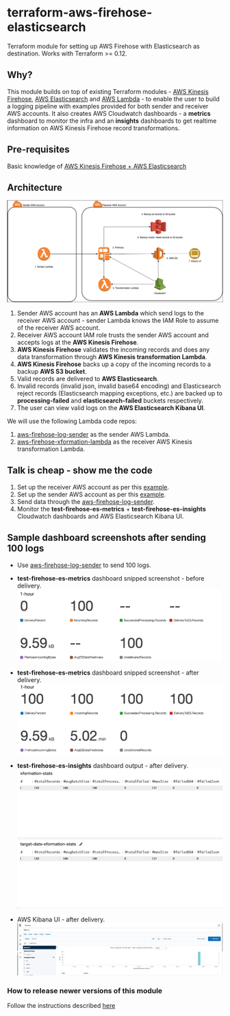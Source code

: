 # terraform-aws-firehose-elasticsearch

Terraform module for setting up AWS Firehose with Elasticsearch as destination. Works with Terraform >= 0.12.

## Why?

This module builds on top of existing Terraform modules - [AWS Kinesis Firehose](https://www.terraform.io/docs/providers/aws/r/kinesis_firehose_delivery_stream.html),
[AWS Elasticsearch](https://www.terraform.io/docs/providers/aws/r/elasticsearch_domain.html) and [AWS Lambda](https://www.terraform.io/docs/providers/aws/r/lambda_function.html) -
to enable the user to build a logging pipeline with examples provided for both sender and receiver AWS accounts. It also creates AWS Cloudwatch dashboards -
a **metrics** dashboard to monitor the infra and an **insights** dashboards to get realtime information on AWS Kinesis Firehose record transformations.

## Pre-requisites

Basic knowledge of [AWS Kinesis Firehose + AWS Elasticsearch](https://docs.aws.amazon.com/elasticsearch-service/latest/developerguide/es-aws-integrations.html)

## Architecture

![arch](./images/aws-firehose-elasticsearch-arch.png "arch")

1. Sender AWS account has an **AWS Lambda** which send logs to the receiver AWS account - sender Lambda knows the IAM Role to assume of the receiver
   AWS account.
2. Receiver AWS account IAM role trusts the sender AWS account and accepts logs at the **AWS Kinesis Firehose**.
3. **AWS Kinesis Firehose** validates the incoming records and does any data transformation through **AWS Kinesis transformation Lambda**.
4. **AWS Kinesis Firehose** backs up a copy of the incoming records to a backup **AWS S3 bucket**.
5. Valid records are delivered to **AWS Elasticsearch**.
6. Invalid records (invalid json, invalid base64 encoding) and Elasticsearch reject records (Elasticsearch mapping exceptions, etc.)
    are backed up to **processing-failed** and **elasticsearch-failed** buckets respectively.
7. The user can view valid logs on the **AWS Elasticsearch Kibana UI**.

We will use the following Lambda code repos:

1. [aws-firehose-log-sender](https://github.com/saurabh-hirani/aws-firehose-log-sender/settings) as the sender AWS Lambda.
2. [aws-firehose-xformation-lambda](https://github.com/saurabh-hirani/aws-firehose-xformation-lambda) as the receiver AWS Kinesis transformation Lambda.

## Talk is cheap - show me the code

1. Set up the receiver AWS account as per this [example](./examples/receiver).
2. Set up the sender AWS account as per this [example](./examples/sender).
3. Send data through the [aws-firehose-log-sender](https://github.com/saurabh-hirani/aws-firehose-log-sender).
4. Monitor the **test-firehose-es-metrics** + **test-firehose-es-insights** Cloudwatch dashboards and AWS Elasticsearch Kibana UI.

## Sample dashboard screenshots after sending 100 logs

* Use [aws-firehose-log-sender](https://github.com/saurabh-hirani/aws-firehose-log-sender/settings) to send 100 logs.

* **test-firehose-es-metrics** dashboard snipped screenshot - before delivery.
    ![arch](./images/cloudwatch-metrics-1.png "cloudwatch-metrics-1")

* **test-firehose-es-metrics** dashboard snipped screenshot - after delivery.
    ![arch](./images/cloudwatch-metrics-2.png "cloudwatch-metrics-2")

* **test-firehose-es-insights** dashboard output - after delivery.
    ![arch](./images/cloudwatch-insights-1.png "cloudwatch-insights-1")

* AWS Kibana UI - after delivery.
    ![arch](./images/elasticsearch-1.png "elasticsearch-1")

### How to release newer versions of this module

Follow the instructions described [here](https://gist.github.com/saurabh-hirani/883445b068937f85625513adb0342b05)
